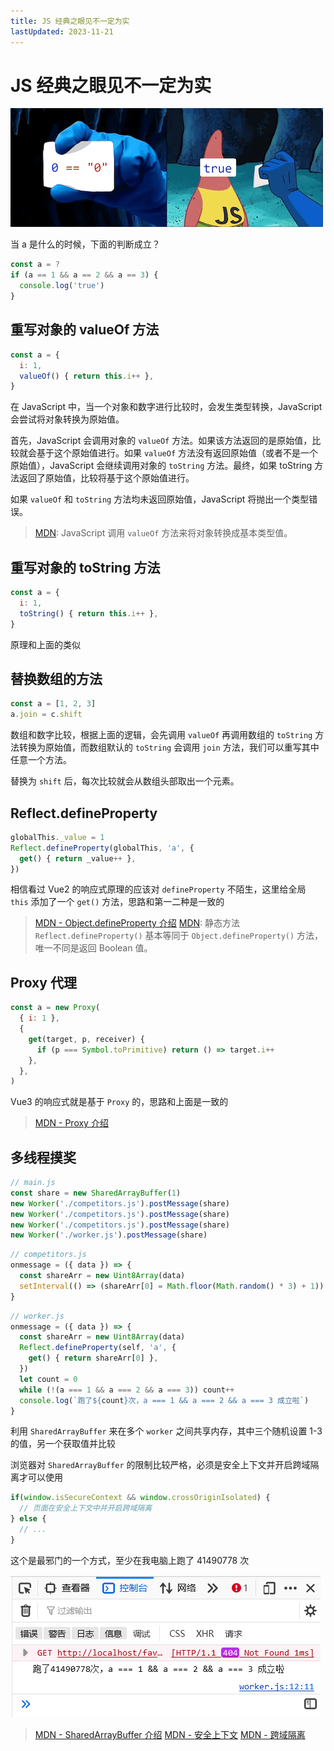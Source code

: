 ```yaml
---
title: JS 经典之眼见不一定为实
lastUpdated: 2023-11-21
---
```


# JS 经典之眼见不一定为实

![封面](cover.png)

当 a 是什么的时候，下面的判断成立？

```javascript
const a = ?
if (a == 1 && a == 2 && a == 3) {
  console.log('true')
}
```

## 重写对象的 valueOf 方法

```javascript
const a = {
  i: 1,
  valueOf() { return this.i++ },
}
```

在 JavaScript 中，当一个对象和数字进行比较时，会发生类型转换，JavaScript 会尝试将对象转换为原始值。

首先，JavaScript 会调用对象的 `valueOf` 方法。如果该方法返回的是原始值，比较就会基于这个原始值进行。如果 `valueOf` 方法没有返回原始值（或者不是一个原始值），JavaScript 会继续调用对象的 `toString` 方法。最终，如果 toString 方法返回了原始值，比较将基于这个原始值进行。

如果 `valueOf` 和 `toString` 方法均未返回原始值，JavaScript 将抛出一个类型错误。

> [MDN](https://developer.mozilla.org/zh-CN/docs/Web/JavaScript/Reference/Global_Objects/Object/valueOf#%E6%8F%8F%E8%BF%B0): JavaScript 调用 `valueOf` 方法来将对象转换成基本类型值。

## 重写对象的 toString 方法

```javascript
const a = {
  i: 1,
  toString() { return this.i++ },
}
```

原理和上面的类似


## 替换数组的方法

```javascript
const a = [1, 2, 3]
a.join = c.shift
```

数组和数字比较，根据上面的逻辑，会先调用 `valueOf` 再调用数组的 `toString` 方法转换为原始值，而数组默认的 `toString` 会调用 `join` 方法，我们可以重写其中任意一个方法。

替换为 `shift` 后，每次比较就会从数组头部取出一个元素。

## Reflect.defineProperty

```javascript
globalThis._value = 1
Reflect.defineProperty(globalThis, 'a', {
  get() { return _value++ },
})
```

相信看过 Vue2 的响应式原理的应该对 `defineProperty` 不陌生，这里给全局 `this` 添加了一个 `get()` 方法，思路和第一二种是一致的

> [MDN - Object.defineProperty 介绍](https://developer.mozilla.org/zh-CN/docs/Web/JavaScript/Reference/Global_Objects/Object/defineProperty)
> [MDN](https://developer.mozilla.org/zh-CN/docs/Web/JavaScript/Reference/Global_Objects/Reflect/defineProperty): 静态方法 `Reflect.defineProperty()` 基本等同于 `Object.defineProperty()` 方法，唯一不同是返回 Boolean 值。

## Proxy 代理

```javascript
const a = new Proxy(
  { i: 1 },
  {
    get(target, p, receiver) {
      if (p === Symbol.toPrimitive) return () => target.i++
    },
  },
)
```

Vue3 的响应式就是基于 `Proxy` 的，思路和上面是一致的

> [MDN - Proxy 介绍](https://developer.mozilla.org/zh-CN/docs/Web/JavaScript/Reference/Global_Objects/Proxy)

## 多线程摸奖

```javascript
// main.js
const share = new SharedArrayBuffer(1)
new Worker('./competitors.js').postMessage(share)
new Worker('./competitors.js').postMessage(share)
new Worker('./competitors.js').postMessage(share)
new Worker('./worker.js').postMessage(share)
```

```javascript
// competitors.js
onmessage = ({ data }) => {
  const shareArr = new Uint8Array(data)
  setInterval(() => (shareArr[0] = Math.floor(Math.random() * 3) + 1))
}
```

```javascript
// worker.js
onmessage = ({ data }) => {
  const shareArr = new Uint8Array(data)
  Reflect.defineProperty(self, 'a', {
    get() { return shareArr[0] },
  })
  let count = 0
  while (!(a === 1 && a === 2 && a === 3)) count++
  console.log(`跑了${count}次，a === 1 && a === 2 && a === 3 成立啦`)
}
```

利用 `SharedArrayBuffer` 来在多个 `worker` 之间共享内存，其中三个随机设置 1-3 的值，另一个获取值并比较

浏览器对 `SharedArrayBuffer` 的限制比较严格，必须是安全上下文并开启跨域隔离才可以使用

```javascript
if(window.isSecureContext && window.crossOriginIsolated) {
  // 页面在安全上下文中并开启跨域隔离
} else {
  // ...
}
```

这个是最邪门的一个方式，至少在我电脑上跑了 41490778 次

![](js-wtf-eq.png)

> [MDN - SharedArrayBuffer 介绍](https://developer.mozilla.org/zh-CN/docs/Web/JavaScript/Reference/Global_Objects/SharedArrayBuffer)
> [MDN - 安全上下文](https://developer.mozilla.org/zh-CN/docs/Web/Security/Secure_Contexts)
> [MDN - 跨域隔离](https://developer.mozilla.org/zh-CN/docs/Web/API/crossOriginIsolated)
